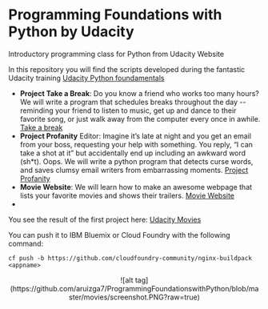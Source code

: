 # Programming Foundations with Python by Udacity
 Introductory programming class for Python from Udacity Website
 
 In this repository you will find the scripts developed during the fantastic Udacity training 
[Udacity Python foundamentals](https://www.udacity.com/course/ud036)


* **Project Take a Break**: Do you know a friend who works too many hours? We will write a program that schedules breaks throughout the day -- reminding your friend to listen to music, get up and dance to their favorite song, or just walk away from the computer every once in awhile. [Take a break](http://youtu.be/C29aerpwkc8)
* **Project Profanity** Editor: Imagine it’s late at night and you get an email from your boss, requesting your help with something. You reply, “I can take a shot at it” but accidentally end up including an awkward word (sh*t). Oops. We will write a python program that detects curse words, and saves clumsy email writers from embarrassing moments. [Project Profanity](http://youtu.be/Rvj2UI-wVXA)
* **Movie Website**: We will learn how to make an awesome webpage that lists your favorite movies and shows their trailers. [Movie Website](https://www.youtube.com/watch?v=X0FoelOIZM0&t=1m24s )
* 
You see the result of the first project here: 
[Udacity Movies](http://udacitymovies.mybluemix.net/)

You can push it to IBM Bluemix or Cloud Foundry with the following command:

```
cf push -b https://github.com/cloudfoundry-community/nginx-buildpack <appname>
```

<center>![alt tag](https://github.com/aruizga7/ProgrammingFoundationswithPython/blob/master/movies/screenshot.PNG?raw=true)</center>

